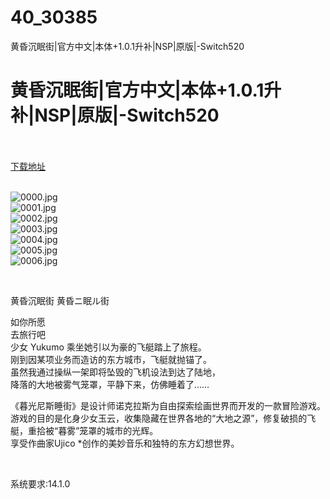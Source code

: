 # 40_30385
黄昏沉眠街|官方中文|本体+1.0.1升补|NSP|原版|-Switch520
# 黄昏沉眠街|官方中文|本体+1.0.1升补|NSP|原版|-Switch520
 <br/></br>
[下载地址](https://www.switch520.cc/article/30385 "下载地址")
<br/></br>

<p><img title="0000.jpg" src="https://www.switch520.cc/muke_img/2022_04_28_2067c435f3705.jpg" alt="0000.jpg"><br>
<img title="0001.jpg" src="https://www.switch520.cc/muke_img/2022_04_28_1b30d9df644fe.jpg" alt="0001.jpg"><br>
<img title="0002.jpg" src="https://www.switch520.cc/muke_img/2022_04_28_bb6d5184197d6.jpg" alt="0002.jpg"><br>
<img title="0003.jpg" src="https://www.switch520.cc/muke_img/2022_04_28_1a7fd30644bb8.jpg" alt="0003.jpg"><br>
<img title="0004.jpg" src="https://www.switch520.cc/muke_img/2022_04_28_c7eea58bbbcba.jpg" alt="0004.jpg"><br>
<img title="0005.jpg" src="https://www.switch520.cc/muke_img/2022_04_28_dbdd374fcad99.jpg" alt="0005.jpg"><br>
<img title="0006.jpg" src="https://www.switch520.cc/muke_img/2022_04_28_bc245a71f7790.jpg" alt="0006.jpg"></p>
<p>&nbsp;</p>
<p>黄昏沉眠街 黄昏ニ眠ル街</p>
<p>如你所愿<br>
去旅行吧<br>
少女 Yukumo 乘坐她引以为豪的飞艇踏上了旅程。<br>
刚到因某项业务而造访的东方城市，飞艇就抛锚了。<br>
虽然我通过操纵一架即将坠毁的飞机设法到达了陆地，<br>
降落的大地被雾气笼罩，平静下来，仿佛睡着了……</p>
<p>《暮光尼斯睡街》是设计师诺克拉斯为自由探索绘画世界而开发的一款冒险游戏。<br>
游戏的目的是化身少女玉云，收集隐藏在世界各地的“大地之源”，修复破损的飞艇，重拾被“暮雾”笼罩的城市的光辉。<br>
享受作曲家Ujico *创作的美妙音乐和独特的东方幻想世界。</p>
<p>&nbsp;</p>
<p>系统要求:14.1.0</p>




